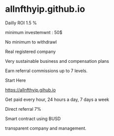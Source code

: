# allnfthyip.github.io

Dailly ROI 1.5 %

minimum investemwnt : 50$

No minimum to withdrawl

Real registered company

Very sustainable business and compensation plans

Earn referral commissions up to 7 levels.

Start Here

https://allnfthyip.gihub.io

Get paid every hour, 24 hours a day, 7 days a week

Direct referral 7%

Smart contract using BUSD

transparent company and management.
